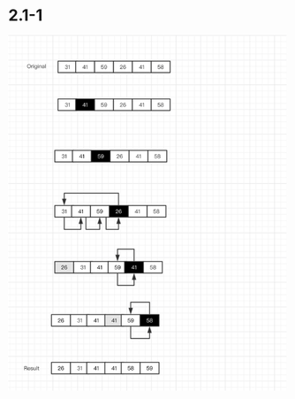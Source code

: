 # 2.1-1
![](https://raw.githubusercontent.com/KnewHow/FPAlgorithms/master/problem-solution/chapter02-basic-algorithms/img/2.1-1.png)
